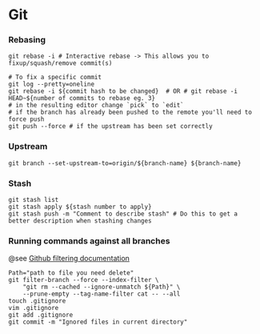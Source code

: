 # Git

### Rebasing
```shell
git rebase -i # Interactive rebase -> This allows you to fixup/squash/remove commit(s)

# To fix a specific commit
git log --pretty=oneline
git rebase -i ${commit hash to be changed}  # OR # git rebase -i HEAD~${number of commits to rebase eg. 3}
# in the resulting editor change `pick` to `edit`
# if the branch has already been pushed to the remote you'll need to force push
git push --force # if the upstream has been set correctly
```

### Upstream
```shell
git branch --set-upstream-to=origin/${branch-name} ${branch-name}
```

### Stash
```shell
git stash list
git stash apply ${stash number to apply}
git stash push -m "Comment to describe stash" # Do this to get a better description when stashing changes
```

### Running commands against all branches

@see [Github filtering documentation](https://help.github.com/en/github/authenticating-to-github/removing-sensitive-data-from-a-repository)
```shell
Path="path to file you need delete"
git filter-branch --force --index-filter \
    "git rm --cached --ignore-unmatch ${Path}" \
    --prune-empty --tag-name-filter cat -- --all
touch .gitignore
vim .gitignore
git add .gitignore
git commit -m "Ignored files in current directory"
```
